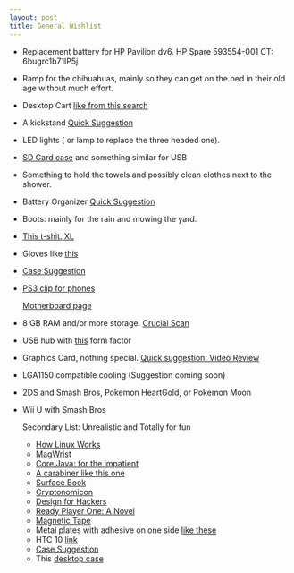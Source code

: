 ```yaml
---
layout: post
title: General Wishlist
---
```


- Replacement battery for HP Pavilion dv6. HP Spare 593554-001 CT: 6bugrc1b71IP5j 

- Ramp for the chihuahuas, mainly so they can get on the bed in their old age without much effort.

- Desktop Cart [like from this search](https://www.amazon.com/s/ref=sr_pg_1?rh=i%3Aaps%2Ck%3Adesktop+cart&keywords=desktop+cart&ie=UTF8&qid=1475784578&spIA=B00GM477G8,B00RQ3JQMM,B00UW2IRJ2,B003HULPGS,B00BXOGHQI,B01B567DNY,B01FYBXM2M,B00HG0HQYA,B01BMULFAA,B00Y3P0K1M)

- A kickstand [Quick Suggestion](https://www.amazon.com/dp/B00DYFS3N4/ref=wl_it_dp_o_pd_nS_ttl?_encoding=UTF8&colid=3AEJD71L9S4AS&coliid=I3QVX7AKKBDQIE&psc=1)

- LED lights ( or lamp to replace the three headed one).

- [SD Card case](https://www.amazon.com/dp/B00ESW9SWW/ref=wl_it_dp_o_pC_nS_ttl?_encoding=UTF8&colid=3AEJD71L9S4AS&coliid=I30R0GO9J95PB1&th=1) and something similar for USB

- Something to hold the towels and possibly clean clothes next to the shower.

- Battery Organizer [Quick Suggestion](https://www.amazon.com/Stalwart-75-ST6015-Battery-Organizer-Tester/dp/B01I54ONFA)

- Boots: mainly for the rain and mowing the yard.

- [This t-shit.  XL](https://swag.devrant.io/products/devrant-big-icon-t-shirt)

- Gloves like [this](https://www.amazon.com/dp/B01DL0Y24U?psc=1)

- [Case Suggestion](http://www.spigen.com/collections/htc/products/htc-10-case-rugged-armor)

- [PS3 clip for phones](https://www.amazon.com/Controller-CEStore-Adjustable-Smartphones-Playstation/dp/B01EL5A5AY/ref=sr_1_47?rps=1&ie=UTF8&qid=1475559314&sr=8-47&keywords=htc+one+m10+case&refinements=p_85%3A2470955011)

  [Motherboard page](http://www.gigabyte.com/products/product-page.aspx?pid=4568#sp)

- 8 GB RAM and/or more storage. [Crucial Scan](http://www.crucial.com/usa/en/scanview/5DCBB72631D926C3)

- USB hub with [this](https://www.amazon.com/dp/B013XGK53E/ref=wl_it_dp_o_pC_nS_ttl?_encoding=UTF8&colid=3AEJD71L9S4AS&coliid=IRAWQTFS9D6NP&psc=1) form factor

- Graphics Card, nothing special. [Quick suggestion: Video Review](https://www.youtube.com/watch?v=OnB4e4wk2CI)

- LGA1150 compatible cooling (Suggestion coming soon)

- 2DS and Smash Bros, Pokemon HeartGold, or Pokemon Moon

- Wii U with Smash Bros

  Secondary List: Unrealistic and Totally for fun

  - [How Linux Works](https://www.amazon.com/How-Linux-Works-Superuser-Should/dp/1593275676/ref=tmm_pap_swatch_0?_encoding=UTF8&coliid=I2YI57QNRLBABP&colid=3AEJD71L9S4AS&qid=&sr=)
  - [MagWrist](https://www.amazon.com/dp/B01DX0IYIS/ref=wl_it_dp_o_pd_nS_ttl?_encoding=UTF8&colid=3AEJD71L9S4AS&coliid=I1CGP433KOCW4L)
  - [Core Java: for the impatient](https://www.amazon.com/dp/B00SYPYMFW/ref=wl_it_dp_o_pC_nS_ttl?_encoding=UTF8&colid=3AEJD71L9S4AS&coliid=IPGTE7WDUYBYV) 
  - [A carabiner like this one](https://www.amazon.com/dp/B01C9RFAZ6/ref=wl_it_dp_o_pC_nS_ttl?_encoding=UTF8&colid=3AEJD71L9S4AS&coliid=I22UE3R56EPMSZ&psc=1)
  - [Surface Book](https://www.amazon.com/s/ref=sr_nr_p_85_0?fst=as%3Aoff&rh=n%3A172282%2Cn%3A541966%2Ck%3ASurface+book%2Cp_85%3A2470955011&keywords=Surface+book&ie=UTF8&qid=1475622297&rnid=2470954011)
  - [Cryptonomicon](https://www.amazon.com/dp/0060512806/ref=wl_it_dp_o_pC_nS_ttl?_encoding=UTF8&colid=3AEJD71L9S4AS&coliid=I294XQ0DCDRNUZ)
  - [Design for Hackers](https://www.amazon.com/dp/1119998956/ref=wl_it_dp_o_pC_nS_ttl?_encoding=UTF8&colid=3AEJD71L9S4AS&coliid=I3AUXSFX32FRWQ)
  - [Ready Player One: A Novel](https://www.amazon.com/dp/0307887448/ref=wl_it_dp_o_pd_nS_ttl?_encoding=UTF8&colid=3AEJD71L9S4AS&coliid=I16AT1369FRQ8Q)
  - [Magnetic Tape](https://www.amazon.com/dp/B01HR3J3CI/ref=wl_it_dp_o_pC_nS_ttl?_encoding=UTF8&colid=3AEJD71L9S4AS&coliid=ISX2SZRGGMS0T)
  - Metal plates with adhesive on one side [like these](https://www.amazon.com/gp/product/B01CDG6KHU/ref=pd_sim_107_42?ie=UTF8&pd_rd_i=B00O2HYV7K&pd_rd_r=H28R80RNH4Z5CC1CSSHV&pd_rd_w=cRigT&pd_rd_wg=S89wt&refRID=H28R80RNH4Z5CC1CSSHV&th=1)
  - HTC 10 [link](http://www.htc.com/us/smartphones/htc-10/)
  - [Case Suggestion](http://www.spigen.com/collections/htc/products/htc-10-case-rugged-armor)
  - This [desktop case](https://www.amazon.com/dp/B005F7794S/ref=wl_it_dp_o_pC_S_ttl?_encoding=UTF8&colid=3AEJD71L9S4AS&coliid=I1HOCWHKXOFMJD&psc=1)
